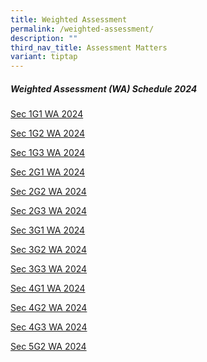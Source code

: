 ```yaml
---
title: Weighted Assessment
permalink: /weighted-assessment/
description: ""
third_nav_title: Assessment Matters
variant: tiptap
---
```

<h5>Weighted Assessment (WA) Schedule 2024</h5>
<p><a href="/files/1G1_WA_Schedule_2024_GESS.pdf" rel="noopener noreferrer nofollow" target="_blank">Sec 1G1 WA 2024</a>
</p>
<p><a href="/files/1G2_WA_Schedule_2024_GESS_caa4Apr24.pdf" rel="noopener noreferrer nofollow" target="_blank">Sec 1G2 WA 2024</a>
</p>
<p><a href="/files/1G3_WA_Schedule_2024_GESS.pdf" rel="noopener noreferrer nofollow" target="_blank">Sec 1G3 WA 2024</a>
</p>
<p><a href="/files/2G1_WA_Schedule_2024_GESS.pdf" rel="noopener noreferrer nofollow" target="_blank">Sec 2G1 WA 2024</a>
</p>
<p><a href="/files/2G2_WA_Schedule_2024_GESS.pdf" rel="noopener noreferrer nofollow" target="_blank">Sec 2G2 WA 2024</a>
</p>
<p><a href="/files/2G3_WA_Schedule_2024_GESS.pdf" rel="noopener noreferrer nofollow" target="_blank">Sec 2G3 WA 2024</a>
</p>
<p><a href="/files/3G1_WA_Schedule_2024_GESS_updated_18Mar24.pdf" rel="noopener noreferrer nofollow" target="_blank">Sec 3G1 WA 2024</a>
</p>
<p><a href="/files/3G2_WA_Schedule_2024_GESS.pdf" rel="noopener noreferrer nofollow" target="_blank">Sec 3G2 WA 2024</a>
</p>
<p><a href="/files/3G3_WA_Schedule_2024_GESS.pdf" rel="noopener noreferrer nofollow" target="_blank">Sec 3G3 WA 2024</a>
</p>
<p><a href="/files/4G1_WA_Schedule_2024_GESS_caa4Apr24.pdf" rel="noopener noreferrer nofollow" target="_blank">Sec 4G1 WA 2024</a>
</p>
<p><a href="/files/4G2_WA_Schedule_2024_GESS.pdf" rel="noopener noreferrer nofollow" target="_blank">Sec 4G2 WA 2024</a>
</p>
<p><a href="/files/4G3_WA_Schedule_2024_GESS.pdf" rel="noopener noreferrer nofollow" target="_blank">Sec 4G3 WA 2024</a>
</p>
<p><a href="/files/5G2_WA_Schedule_2024_GESS.pdf" rel="noopener noreferrer nofollow" target="_blank">Sec 5G2 WA 2024</a>
</p>
<p>
<br>
</p>